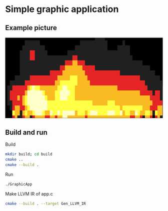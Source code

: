 # Simple graphic application

## Example picture

![Example](images/example.png)

## Build and run

Build
```bash
mkdir build; cd build
cmake ..
cmake --build .
```

Run
```bash
./GraphicApp
```

Make LLVM IR of app.c
```bash
cmake --build . --target Gen_LLVM_IR
```
